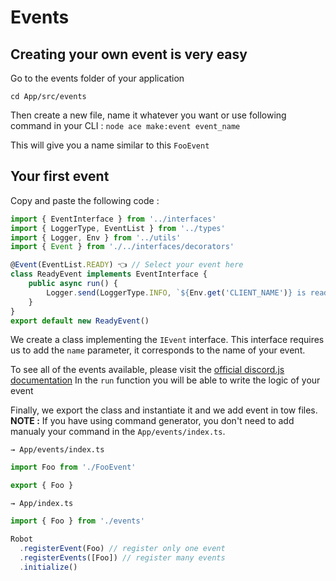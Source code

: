 # Events

## Creating your own event is very easy

Go to the events folder of your application

```text
cd App/src/events
```

Then create a new file, name it whatever you want or use following command in your CLI : `node ace make:event event_name`

This will give you a name similar to this `FooEvent`

## Your first event

Copy and paste the following code :

```typescript
import { EventInterface } from '../interfaces'
import { LoggerType, EventList } from '../types'
import { Logger, Env } from '../utils'
import { Event } from './../interfaces/decorators'

@Event(EventList.READY) 👈 // Select your event here
class ReadyEvent implements EventInterface {
    public async run() {
        Logger.send(LoggerType.INFO, `${Env.get('CLIENT_NAME')} is ready`)
    }
}
export default new ReadyEvent()
```

We create a class implementing the `IEvent` interface. This interface requires us to add the `name` parameter, it corresponds to the name of your event.

To see all of the events available, please visit the [official discord.js documentation](https://discord.js.org/#/docs/main/stable/general/welcome) In the `run` function you will be able to write the logic of your event

Finally, we export the class and instantiate it and we add event in tow files. **NOTE :** If you have using command generator, you don't need to add manualy your command in the `App/events/index.ts`.

`→ App/events/index.ts`

```typescript
import Foo from './FooEvent'

export { Foo }
```

`→ App/index.ts`

```typescript
import { Foo } from './events'

Robot
  .registerEvent(Foo) // register only one event
  .registerEvents([Foo]) // register many events
  .initialize()
```

